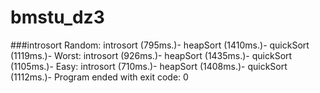 # bmstu_dz3

###introsort
Random:
introsort  (795ms.)- 
heapSort  (1410ms.)- 
quickSort  (1119ms.)- 
Worst:
introsort  (926ms.)- 
heapSort  (1435ms.)- 
quickSort  (1105ms.)- 
Easy:
introsort  (710ms.)- 
heapSort  (1408ms.)- 
quickSort  (1112ms.)- 
Program ended with exit code: 0

